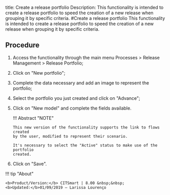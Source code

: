 title: Create a release portfolio
Description: This functionality is intended to create a release portfolio to speed the creation of a new release when grouping it by specific criteria.
#Create a release portfolio
This functionality is intended to create a release portfolio to speed the creation of a new release when grouping it by specific criteria.

Procedure
-------------

1.  Access the functionality through the main menu Processes \> Release
    Management \> Release Portfolio;

2.  Click on "New portfolio";

3.  Complete the data necessary and add an image to represent the portfolio;

4.  Select the portfolio you just created and click on "Advance";

5.  Click on "New model" and complete the fields available.

    !!! Abstract "NOTE"  

        This new version of the functionality supports the link to flows created
        by the user, modified to represent their scenario.

        It's necessary to select the "Active" status to make use of the portfolio
        created.

6.  Click on "Save".

!!! tip "About"

    <b>Product/Version:</b> CITSmart | 8.00 &nbsp;&nbsp;
    <b>Updated:</b>01/09/2019 – Larissa Lourenço

